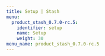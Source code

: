 ```yaml
---
title: Setup | Stash
menu:
  product_stash_0.7.0-rc.5:
    identifier: setup
    name: Setup
    weight: 30
menu_name: product_stash_0.7.0-rc.5
---
```

